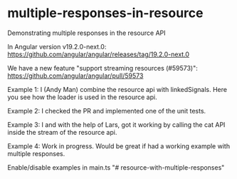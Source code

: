 # multiple-responses-in-resource
Demonstrating multiple responses in the resource API

In Angular version v19.2.0-next.0: https://github.com/angular/angular/releases/tag/19.2.0-next.0

We have a new feature "support streaming resources (#59573)": https://github.com/angular/angular/pull/59573

Example 1: I (Andy Man) combine the resource api with linkedSignals. Here you see how the loader is used in the resource api.

Example 2: I checked the PR and implemented one of the unit tests.

Example 3: I and with the help of Lars, got it working by calling the cat API inside the stream of the resource api.

Example 4: Work in progress. Would be great if had a working example with multiple responses.

Enable/disable examples in main.ts
"# resource-with-multiple-responses" 

